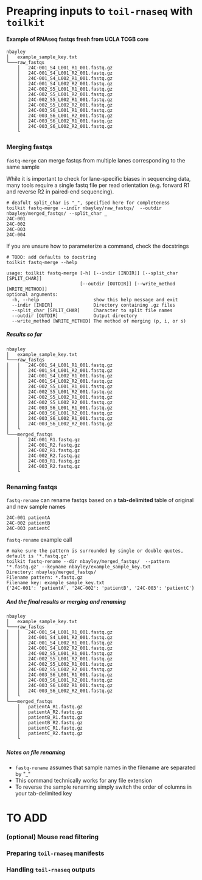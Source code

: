 Preapring inputs to `toil-rnaseq` with `toilkit`
================

#### Example of RNAseq fastqs fresh from UCLA TCGB core
```
nbayley
│   example_sample_key.txt    
└───raw_fastqs
    │   24C-001_S4_L001_R1_001.fastq.gz
    │   24C-001_S4_L001_R2_001.fastq.gz
    │   24C-001_S4_L002_R1_001.fastq.gz
    │   24C-001_S4_L002_R2_001.fastq.gz
    │   24C-002_S5_L001_R1_001.fastq.gz
    │   24C-002_S5_L001_R2_001.fastq.gz
    │   24C-002_S5_L002_R1_001.fastq.gz
    │   24C-002_S5_L002_R2_001.fastq.gz
    │   24C-003_S6_L001_R1_001.fastq.gz
    │   24C-003_S6_L001_R2_001.fastq.gz
    │   24C-003_S6_L002_R1_001.fastq.gz
    │   24C-003_S6_L002_R2_001.fastq.gz
    └
```
### Merging fastqs
`fastq-merge` can merge fastqs from multiple lanes corresponding to the same sample 

While it is important to check for lane-specific biases in sequencing data, many tools require a single fastq file per read orientation (e.g. forward R1 and reverse R2 in paired-end sequencing).

```console
# deafult split_char is "_", specified here for completeness
toilkit fastq-merge --indir nbayley/raw_fastqs/  --outdir nbayley/merged_fastqs/ --split_char _
24C-001
24C-002
24C-003
24C-004
```
If you are unsure how to parameterize a command, check the docstrings
```console
# TODO: add defaults to docstring
toilkit fastq-merge --help

usage: toilkit fastq-merge [-h] [--indir [INDIR]] [--split_char [SPLIT_CHAR]]
                           [--outdir [OUTDIR]] [--write_method [WRITE_METHOD]]
optional arguments:
  -h, --help                    show this help message and exit
  --indir [INDIR]               Directory containing .gz files
  --split_char [SPLIT_CHAR]     Character to split file names
  --outdir [OUTDIR]             Output directory
  --write_method [WRITE_METHOD] The method of merging (p, i, or s)
```
##### Results so far
```
nbayley
│   example_sample_key.txt    
└───raw_fastqs
│   │   24C-001_S4_L001_R1_001.fastq.gz
│   │   24C-001_S4_L001_R2_001.fastq.gz
│   │   24C-001_S4_L002_R1_001.fastq.gz
│   │   24C-001_S4_L002_R2_001.fastq.gz
│   │   24C-002_S5_L001_R1_001.fastq.gz
│   │   24C-002_S5_L001_R2_001.fastq.gz
│   │   24C-002_S5_L002_R1_001.fastq.gz
│   │   24C-002_S5_L002_R2_001.fastq.gz
│   │   24C-003_S6_L001_R1_001.fastq.gz
│   │   24C-003_S6_L001_R2_001.fastq.gz
│   │   24C-003_S6_L002_R1_001.fastq.gz
│   │   24C-003_S6_L002_R2_001.fastq.gz
│   └
└───merged_fastqs
    │   24C-001_R1.fastq.gz
    │   24C-001_R2.fastq.gz
    │   24C-002_R1.fastq.gz
    │   24C-002_R2.fastq.gz
    │   24C-003_R1.fastq.gz
    │   24C-003_R2.fastq.gz
    └
```
### Renaming fastqs

`fastq-rename` can rename fastqs based on a **tab-delimited** table of original and new sample names

```
24C-001	patientA
24C-002	patientB
24C-003	patientC
```
`fastq-rename` example call
```console
# make sure the pattern is surrounded by single or double quotes, default is '*.fastq.gz'
toilkit fastq-rename --dir nbayley/merged_fastqs/  --pattern '*.fastq.gz' --keyname nbayley/example_sample_key.txt
Directory: nbayley/merged_fastqs/
Filename pattern: *.fastq.gz
Filename key: example_sample_key.txt
{'24C-001': 'patientA', '24C-002': 'patientB', '24C-003': 'patientC'}
```
##### And the final results or merging and renaming
```
nbayley
│   example_sample_key.txt    
└───raw_fastqs
│   │   24C-001_S4_L001_R1_001.fastq.gz
│   │   24C-001_S4_L001_R2_001.fastq.gz
│   │   24C-001_S4_L002_R1_001.fastq.gz
│   │   24C-001_S4_L002_R2_001.fastq.gz
│   │   24C-002_S5_L001_R1_001.fastq.gz
│   │   24C-002_S5_L001_R2_001.fastq.gz
│   │   24C-002_S5_L002_R1_001.fastq.gz
│   │   24C-002_S5_L002_R2_001.fastq.gz
│   │   24C-003_S6_L001_R1_001.fastq.gz
│   │   24C-003_S6_L001_R2_001.fastq.gz
│   │   24C-003_S6_L002_R1_001.fastq.gz
│   │   24C-003_S6_L002_R2_001.fastq.gz
│   └
└───merged_fastqs
    │   patientA_R1.fastq.gz
    │   patientA_R2.fastq.gz
    │   patientB_R1.fastq.gz
    │   patientB_R2.fastq.gz
    │   patientC_R1.fastq.gz
    │   patientC_R2.fastq.gz
    └
```
##### Notes on file renaming
- `fastq-rename` assumes that sample names in the filename are separated by "_"
- This command technically works for any file extension
- To reverse the sample renaming simply switch the order of columns in your tab-delimited key

TO ADD
================

### (optional) Mouse read filtering

### Preparing `toil-rnaseq` manifests

### Handling `toil-rnaseq` outputs

